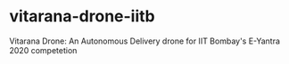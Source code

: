 # vitarana-drone-iitb
 Vitarana Drone: An Autonomous Delivery drone for IIT Bombay's E-Yantra 2020 competetion
